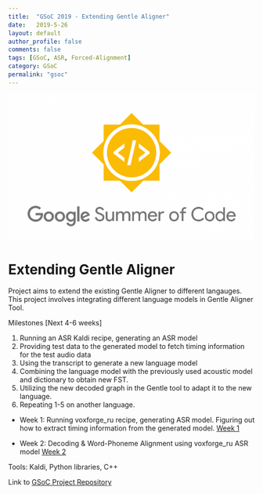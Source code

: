 ```yaml
---
title:  "GSoC 2019 - Extending Gentle Aligner"
date:   2019-5-26
layout: default
author_profile: false
comments: false
tags: [GSoC, ASR, Forced-Alignment]
category: GSoC
permalink: "gsoc"
---
```


![GSoC](/icons/GSoC.png)

<h1> Extending Gentle Aligner </h1>
Project aims to extend the existing Gentle Aligner to different langauges. This project involves integrating different language models in Gentle Aligner Tool.

Milestones [Next 4-6 weeks]

1. Running an ASR Kaldi recipe, generating an ASR model
2. Providing test data to the generated model to fetch timing information for the test audio data
3. Using the transcript to generate a new language model
4. Combining the language model with the previously used acoustic model and dictionary to obtain new FST.
5. Utilizing the new decoded graph in the Gentle tool to adapt it to the new language.
6. Repeating 1-5 on another language.

* Week 1: Running voxforge_ru recipe, generating ASR model. Figuring out how to extract timing information from the generated model.
[Week 1](https://shreya2111.github.io/gsocWk1)

* Week 2: Decoding & Word-Phoneme Alignment using voxforge_ru ASR model
[Week 2](https://shreya2111.github.io/gsocWk2)


Tools: Kaldi, Python libraries, C++



Link to [GSoC Project Repository](https://github.com/shreya2111/Gentle-Aligner-Extension)

